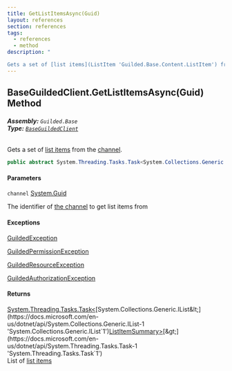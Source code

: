 ```yaml
---
title: GetListItemsAsync(Guid)
layout: references
section: references
tags:
  - references
  - method
description: "

Gets a set of [list items](ListItem 'Guilded.Base.Content.ListItem') from the [channel](BaseGuildedClient.GetListItemsAsync(Guid)#Guilded.Base.BaseGuildedClient.GetListItemsAsync(Guid).channel 'Guilded.Base.BaseGuildedClient.GetListItemsAsync(Guid).channel')."
---
```


## BaseGuildedClient.GetListItemsAsync(Guid) Method
###### **Assembly:** `Guilded.Base`<br/>**Type:** [`BaseGuildedClient`](BaseGuildedClient 'Guilded.Base.BaseGuildedClient')

Gets a set of [list items](ListItem 'Guilded.Base.Content.ListItem') from the [channel](BaseGuildedClient.GetListItemsAsync(Guid)#Guilded.Base.BaseGuildedClient.GetListItemsAsync(Guid).channel 'Guilded.Base.BaseGuildedClient.GetListItemsAsync(Guid).channel').

```csharp
public abstract System.Threading.Tasks.Task<System.Collections.Generic.IList<Guilded.Base.Content.ListItemSummary>> GetListItemsAsync(Guid channel);
```
#### Parameters

<a name='Guilded.Base.BaseGuildedClient.GetListItemsAsync(Guid).channel'></a>

`channel` [System.Guid](https://docs.microsoft.com/en-us/dotnet/api/System.Guid 'System.Guid')

The identifier of [the channel](ServerChannel 'Guilded.Base.Servers.ServerChannel') to get list items from

#### Exceptions

[GuildedException](GuildedException 'Guilded.Base.GuildedException')

[GuildedPermissionException](GuildedPermissionException 'Guilded.Base.GuildedPermissionException')

[GuildedResourceException](GuildedResourceException 'Guilded.Base.GuildedResourceException')

[GuildedAuthorizationException](GuildedAuthorizationException 'Guilded.Base.GuildedAuthorizationException')

#### Returns
[System.Threading.Tasks.Task&lt;](https://docs.microsoft.com/en-us/dotnet/api/System.Threading.Tasks.Task-1 'System.Threading.Tasks.Task`1')[System.Collections.Generic.IList&lt;](https://docs.microsoft.com/en-us/dotnet/api/System.Collections.Generic.IList-1 'System.Collections.Generic.IList`1')[ListItemSummary](ListItemSummary 'Guilded.Base.Content.ListItemSummary')[&gt;](https://docs.microsoft.com/en-us/dotnet/api/System.Collections.Generic.IList-1 'System.Collections.Generic.IList`1')[&gt;](https://docs.microsoft.com/en-us/dotnet/api/System.Threading.Tasks.Task-1 'System.Threading.Tasks.Task`1')  
List of [list items](ListItem 'Guilded.Base.Content.ListItem')